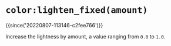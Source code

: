 # `color:lighten_fixed(amount)`

{{since('20220807-113146-c2fee766')}}

Increase the lightness by amount, a value ranging from `0.0` to `1.0`.


